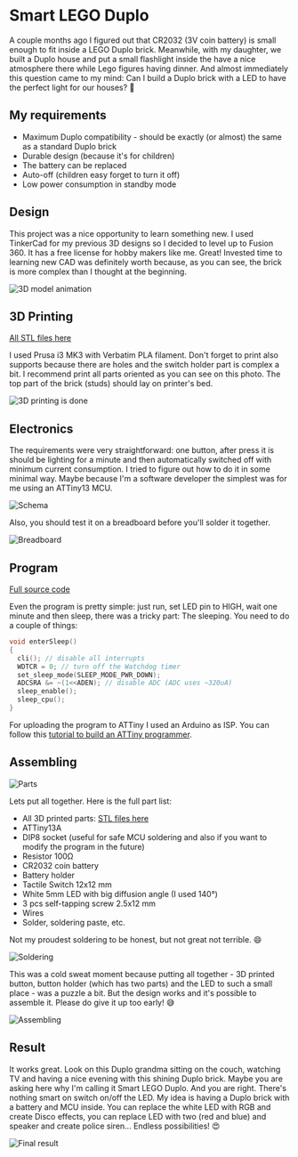 # Smart LEGO Duplo 

A couple months ago I figured out that CR2032 (3V coin battery) is small enough to fit inside a LEGO Duplo brick. Meanwhile, with my daughter, we built a Duplo house and put a small flashlight inside the have a nice atmosphere there while Lego figures having dinner. And almost immediately this question came to my mind: Can I build a Duplo brick with a LED to have the perfect light for our houses? 🤔

## My requirements

- Maximum Duplo compatibility - should be exactly (or almost) the same as a standard Duplo brick
- Durable design (because it's for children)
- The battery can be replaced
- Auto-off (children easy forget to turn it off)
- Low power consumption in standby mode

## Design 

This project was a nice opportunity to learn something new. I used TinkerCad for my previous 3D designs so I decided to level up to Fusion 360. It has a free license for hobby makers like me. Great! Invested time to learning new CAD was definitely worth because, as you can see, the brick is more complex than I thought at the beginning. 

![3D model animation](docs/3d.gif "Fusion 360 can make this nice animations")

## 3D Printing

[All STL files here](./model)

I used Prusa i3 MK3 with Verbatim PLA filament. Don't forget to print also supports because there are holes and the switch holder part is complex a bit. I recommend print all parts oriented as you can see on this photo. The top part of the brick (studs) should lay on printer's bed.   

![3D printing is done](docs/printed.jpg "3D printing is done")

## Electronics

The requirements were very straightforward: one button, after press it is should be lighting for a minute and then automatically switched off with minimum current consumption. I tried to figure out how to do it in some minimal way. Maybe because I'm a software developer the simplest was for me using an ATTiny13 MCU. 

![Schema](docs/schema.png "Just a LED, ATTiny13 and a switch")

Also, you should test it on a breadboard before you'll solder it together. 

![Breadboard](docs/breadboard.png "Breadboard scheme")

## Program

[Full source code](./src)

Even the program is pretty simple: just run, set LED pin to HIGH, wait one minute and then sleep, there was a tricky part: The sleeping. You need to do a couple of things: 

```c
void enterSleep()
{
  cli(); // disable all interrupts
  WDTCR = 0; // turn off the Watchdog timer
  set_sleep_mode(SLEEP_MODE_PWR_DOWN); 
  ADCSRA &= ~(1<<ADEN); // disable ADC (ADC uses ~320uA)
  sleep_enable();
  sleep_cpu();
}
```

For uploading the program to ATTiny I used an Arduino as ISP. You can follow this [tutorial to build an ATTiny programmer](https://create.arduino.cc/projecthub/arjun/programming-attiny85-with-arduino-uno-afb829). 

## Assembling

![Parts](docs/parts.jpg "Parts")

Lets put all together. Here is the full part list: 

- All 3D printed parts: [STL files here](./model)
- ATTiny13A 
- DIP8 socket (useful for safe MCU soldering and also if you want to modify the program in the future) 
- Resistor 100Ω
- CR2032 coin battery
- Battery holder  
- Tactile Switch 12x12 mm
- White 5mm LED with big diffusion angle (I used 140°)
- 3 pcs self-tapping screw 2.5x12 mm
- Wires
- Solder, soldering paste, etc.  

Not my proudest soldering to be honest, but not great not terrible. 😄

![Soldering](docs/soldering.jpg "Soldering")

This was a cold sweat moment because putting all together - 3D printed button, button holder (which has two parts) and the LED to such a small place - was a puzzle a bit. But the design works and it's possible to assemble it. Please do give it up too early! 😅

![Assembling](docs/assembling.jpg "Assembling")


## Result

It works great. Look on this Duplo grandma sitting on the couch, watching TV and having a nice evening with this shining Duplo brick. Maybe you are asking here why I'm calling it Smart LEGO Duplo. And you are right. There's nothing smart on switch on/off the LED. My idea is having a Duplo brick with a battery and MCU inside. You can replace the white LED with RGB and create Disco effects, you can replace LED with two (red and blue) and speaker and create police siren... Endless possibilities! 😍

![Final result](docs/done.jpg "Example of the LED brick in our latest Duplo house")